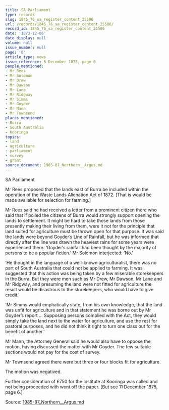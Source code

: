 ```yaml
---
title: SA Parliament
type: records
slug: 1845_76_sa_register_content_25506
url: /records/1845_76_sa_register_content_25506/
record_id: 1845_76_sa_register_content_25506
date: '1873-12-06'
date_display: null
volume: null
issue_number: null
page: '6'
article_type: news
issue_reference: 6 December 1873, page 6
people_mentioned:
- Mr Rees
- Mr Solomon
- Mr Drew
- Mr Dawson
- Mr Lane
- Mr Ridgway
- Mr Simms
- Mr Goyder
- Mr Mann
- Mr Townsend
places_mentioned:
- Burra
- South Australia
- Kooringa
topics:
- land
- agriculture
- parliament
- survey
- grant
source_document: 1985-87_Northern__Argus.md
---
```


SA Parliament

Mr Rees proposed that the lands east of Burra be included within the operation of the Waste Lands Alienation Act of 1872.  [That is would be made available for selection for farming.]

Mr Rees said he had received a letter from a prominent citizen there who said that if polled the citizens of Burra would strongly support opening the lands to settlement.  It might be hard to take those lands from those presently making their living from them, were it not for the principle that land suited for agriculture must be thrown open for that purpose.  It was said the lands were beyond Goyder’s Line of Rainfall, but he was informed that directly after the line was drawn the heaviest rains for some years were experienced there.  ‘Goyder’s rainfall had been thought by the majority of persons to be a popular fiction.’  Mr Solomon interjected: ‘No.’

‘He thought in the language of a well-known agriculturalist, there was no part of South Australia that could not be applied to farming.  It was suggested that this action was being taken by a few miserable storekeepers in the Burra.  But they were men such as Mr Drew, Mr Dawson, Mr Lane and Mr Ridgway, and presuming the land were not fitted for agriculture the result would be disastrous to the storekeepers, who  would have to give credit.’

‘Mr Simms would emphatically state, from his own knowledge, that the land was unfit for agriculture and in that statement he was borne out by Mr Goyder’s report … Supposing persons complied with the Act, they would simply take the land next to the water for agriculture, and use the rest for pastoral purposes, and he did not think it right to turn one class out for the benefit of another.’

Mr Mann, the Attorney General said he would also have to oppose the motion, having discussed the matter with Mr Goyder.  The few suitable sections would not pay for the cost of survey.

Mr Townsend agreed there were but three or four blocks fit for agriculture.

The motion was negatived.

Further consideration of £750 for the Institute at Kooringa was called and not being proceeded with went off the paper.  [But see 11 December 1875, page 6.]

Source: [1985-87_Northern__Argus.md](/downloads/markdown/1985-87_Northern__Argus.md)
